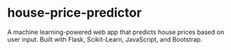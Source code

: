 # house-price-predictor
A machine learning-powered web app that predicts house prices based on user input. Built with Flask, Scikit-Learn, JavaScript, and Bootstrap.
